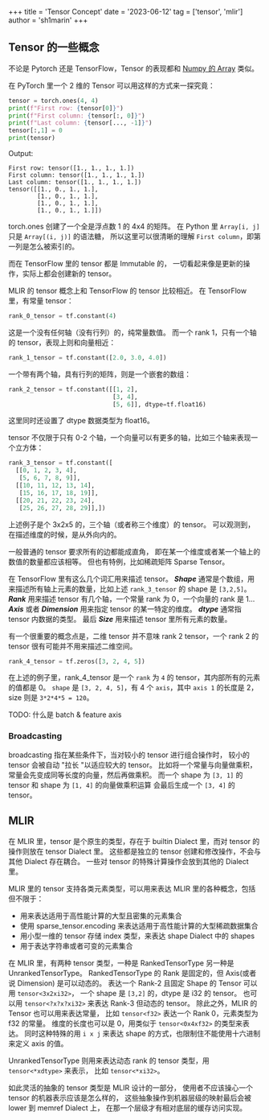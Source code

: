 +++
title = 'Tensor Concept'
date = '2023-06-12'
tag = ['tensor', 'mlir']
author = 'sh1marin'
+++


## Tensor 的一些概念

不论是 Pytorch 还是 TensorFlow，Tensor 的表现都和
[Numpy 的 Array](https://numpy.org/doc/stable/user/basics.indexing.html) 类似。

在 PyTorch 里一个 2 维的 Tensor 可以用这样的方式来一探究竟：

```python
tensor = torch.ones(4, 4)
print(f"First row: {tensor[0]}")
print(f"First column: {tensor[:, 0]}")
print(f"Last column: {tensor[..., -1]}")
tensor[:,1] = 0
print(tensor)
```

Output:

```text
First row: tensor([1., 1., 1., 1.])
First column: tensor([1., 1., 1., 1.])
Last column: tensor([1., 1., 1., 1.])
tensor([[1., 0., 1., 1.],
        [1., 0., 1., 1.],
        [1., 0., 1., 1.],
        [1., 0., 1., 1.]])
```

torch.ones 创建了一个全是浮点数 1 的 4x4 的矩阵。
在 Python 里 `Array[i, j]` 只是 `Array[(i, j)]` 的语法糖，
所以这里可以很清晰的理解 `First column`，即第一列是怎么被索引的。

而在 TensorFlow 里的 tensor 都是 Immutable 的，
一切看起来像是更新的操作，实际上都会创建新的 tensor。

MLIR 的 tensor 概念上和 TensorFlow 的 tensor 比较相近。
在 TensorFlow 里，有常量 tensor：

```python
rank_0_tensor = tf.constant(4)
```

这是一个没有任何轴（没有行列）的，纯常量数值。
而一个 rank 1，只有一个轴的 tensor，表现上则和向量相近：

```python
rank_1_tensor = tf.constant([2.0, 3.0, 4.0])
```

一个带有两个轴，具有行列的矩阵，则是一个嵌套的数组：

```python
rank_2_tensor = tf.constant([[1, 2],
                             [3, 4],
                             [5, 6]], dtype=tf.float16)
```

这里同时还设置了 dtype 数据类型为 float16。

tensor 不仅限于只有 0-2 个轴，一个向量可以有更多的轴，比如三个轴来表现一个立方体：

```python
rank_3_tensor = tf.constant([
  [[0, 1, 2, 3, 4],
   [5, 6, 7, 8, 9]],
  [[10, 11, 12, 13, 14],
   [15, 16, 17, 18, 19]],
  [[20, 21, 22, 23, 24],
   [25, 26, 27, 28, 29]],])
```

上述例子是个 3x2x5 的，三个轴（或者称三个维度）的 tensor。
可以观测到，在描述维度的时候，是从外向内的。

一般普通的 tensor 要求所有的边都能成直角，
即在某一个维度或者某一个轴上的数值的数量都应该相等。
但也有特例，比如稀疏矩阵 Sparse Tensor。

在 TensorFlow 里有这么几个词汇用来描述 tensor。
***Shape*** 通常是个数组，用来描述所有轴上元素的数量，比如上述 `rank_3_tensor` 的 shape 是 `[3,2,5]`。
***Rank*** 用来描述 tensor 有几个轴，一个常量 rank 为 0，一个向量的 rank 是 1...
***Axis*** 或者 ***Dimension*** 用来指定 tensor 的某一特定的维度。
***dtype*** 通常指 tensor 内数据的类型。
最后 ***Size*** 用来描述 tensor 里所有元素的数量。

有一个很重要的概念点是，二维 tensor 并不意味 rank 2 tensor，一个 rank 2 的 tensor
很有可能并不用来描述二维空间。

```python
rank_4_tensor = tf.zeros([3, 2, 4, 5])
```

在上述的例子里，rank_4_tensor 是一个 `rank` 为 `4` 的 tensor，其内部所有的元素的值都是 0。
`shape` 是 `[3, 2, 4, 5]`，有 4 个 `axis`，其中 `axis 1` 的长度是 2，
size 则是 `3*2*4*5 = 120`。

TODO: 什么是 batch & feature axis

### Broadcasting

broadcasting 指在某些条件下，当对较小的 tensor 进行组合操作时，
较小的 tensor 会被自动 "拉长 "以适应较大的 tensor。
比如将一个常量与向量做乘积，常量会先变成同等长度的向量，然后再做乘积。
而一个 shape 为 `[3, 1]` 的 tensor 和 shape 为 `[1, 4]` 的向量做乘积运算
会最后生成一个 `[3, 4]` 的 tensor。

## MLIR

在 MLIR 里，tensor 是个原生的类型，存在于 builtin Dialect 里，而对 tensor 的操作则放在 tensor Dialect 里。
这些都是独立的 tensor 创建和修改操作，不会与其他 Dialect 存在耦合。
一些对 tensor 的特殊计算操作会放到其他的 Dialect 里。

MLIR 里的 tensor 支持各类元素类型，可以用来表达 MLIR 里的各种概念，包括但不限于：

* 用来表达适用于高性能计算的大型且密集的元素集合
* 使用 sparse_tensor.encoding 来表达适用于高性能计算的大型稀疏数据集合
* 用小型一维的 tensor 存储 index 类型，来表达 shape Dialect 中的 shapes
* 用于表达字符串或者可变的元素集合

在 MLIR 里，有两种 tensor 类型，一种是 RankedTensorType 另一种是 UnrankedTensorType。
RankedTensorType 的 Rank 是固定的，但 Axis(或者说 Dimension) 是可以动态的。
表达一个 Rank-2 且固定 Shape 的 Tensor 可以用 `tensor<3x2xi32>`，
一个 shape 是 `[3,2]` 的，dtype 是 i32 的 tensor。
也可以用 `tensor<?x?x?xi32>` 来表达 Rank-3 但动态的 tensor。
除此之外，MLIR 的 Tensor 也可以用来表达常量，
比如 `tensor<f32>` 表达一个 Rank 0，元素类型为 f32 的常量。
维度的长度也可以是 0，用类似于 `tensor<0x4xf32>` 的类型来表达。
同时这种特殊的用 `i x j` 来表达 shape 的方式，也限制住不能使用十六进制来定义 axis 的值。

UnrankedTensorType 则用来表达动态 rank 的 tensor 类型，用 `tensor<*xdtype>` 来表示，
比如 `tensor<*xi32>`。

如此灵活的抽象的 tensor 类型是 MLIR 设计的一部分，
使用者不应该操心一个 tensor 的机器表示应该是怎么样的，
这些抽象操作到机器层级的映射最后会被 lower 到 memref Dialect 上，
在那一个层级才有相对底层的缓存访问实现。

